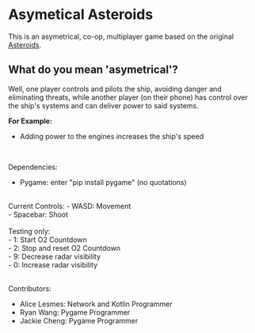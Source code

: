 # Asymetical Asteroids
This is an asymetrical, co-op, multiplayer game based on the original [Asteroids](https://en.wikipedia.org/wiki/Asteroids_(video_game)).

## What do you mean 'asymetrical'?
Well, one player controls and pilots the ship, avoiding danger and eliminating threats, while another player (on their phone) has control over the ship's systems and can deliver power to said systems.

**For Example:**
- Adding power to the engines increases the ship's speed
<br/>

Dependencies:<br/>
- Pygame: enter "pip install pygame" (no quotations)<br/>

<br/>
Current Controls:
- WASD: Movement<br/>
- Spacebar: Shoot<br/>

<br/>
Testing only:<br/>
- 1: Start O2 Countdown<br/>
- 2: Stop and reset O2 Countdown<br/>
- 9: Decrease radar visibility<br/>
- 0: Increase radar visibility<br/>

<br/>

Contributors: <br/>
- Alice Lesmes: Network and Kotlin Programmer<br/>
- Ryan Wang: Pygame Programmer<br/>
- Jackie Cheng: Pygame Programmer<br/>

